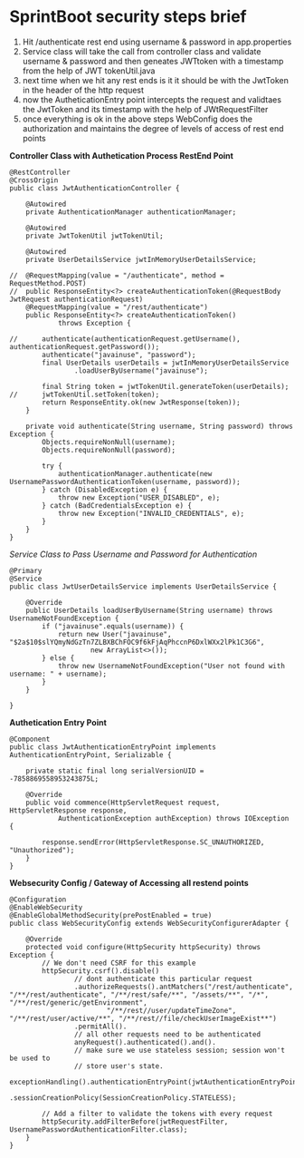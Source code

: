 # SprintBoot security steps brief

1. Hit /authenticate rest end using username & password in app.properties
2. Service class will take the call from controller class and validate username & password and then geneates JWTtoken with a timestamp from the help of JWT tokenUtil.java
3. next time when we hit any rest ends is it it should be with the JwtToken in the header of the http request
4. now the AutheticationEntry point intercepts the request and validtaes the JwtToken and its timestamp with the help of JWtRequestFilter
5. once everything is ok in the above steps WebConfig does the authorization and maintains the degree of levels of access of rest end points

**Controller Class with Authetication Process RestEnd Point**
```
@RestController
@CrossOrigin
public class JwtAuthenticationController {

	@Autowired
	private AuthenticationManager authenticationManager;

	@Autowired
	private JwtTokenUtil jwtTokenUtil;

	@Autowired
	private UserDetailsService jwtInMemoryUserDetailsService;

//	@RequestMapping(value = "/authenticate", method = RequestMethod.POST)
//	public ResponseEntity<?> createAuthenticationToken(@RequestBody JwtRequest authenticationRequest)
	@RequestMapping(value = "/rest/authenticate")
	public ResponseEntity<?> createAuthenticationToken()
			throws Exception {

//		authenticate(authenticationRequest.getUsername(), authenticationRequest.getPassword());
		authenticate("javainuse", "password");
		final UserDetails userDetails = jwtInMemoryUserDetailsService
				.loadUserByUsername("javainuse");

		final String token = jwtTokenUtil.generateToken(userDetails);
//		jwtTokenUtil.setToken(token);
		return ResponseEntity.ok(new JwtResponse(token));
	}

	private void authenticate(String username, String password) throws Exception {
		Objects.requireNonNull(username);
		Objects.requireNonNull(password);

		try {
			authenticationManager.authenticate(new UsernamePasswordAuthenticationToken(username, password));
		} catch (DisabledException e) {
			throw new Exception("USER_DISABLED", e);
		} catch (BadCredentialsException e) {
			throw new Exception("INVALID_CREDENTIALS", e);
		}
	}
}
```
**Service Class to Pass Username and Password* for Authentication*
```
@Primary
@Service
public class JwtUserDetailsService implements UserDetailsService {

	@Override
	public UserDetails loadUserByUsername(String username) throws UsernameNotFoundException {
		if ("javainuse".equals(username)) {
			return new User("javainuse", "$2a$10$slYQmyNdGzTn7ZLBXBChFOC9f6kFjAqPhccnP6DxlWXx2lPk1C3G6",
					new ArrayList<>());
		} else {
			throw new UsernameNotFoundException("User not found with username: " + username);
		}
	}

}
```

**Authetication Entry Point**
```
@Component
public class JwtAuthenticationEntryPoint implements AuthenticationEntryPoint, Serializable {

	private static final long serialVersionUID = -7858869558953243875L;

	@Override
	public void commence(HttpServletRequest request, HttpServletResponse response,
			AuthenticationException authException) throws IOException {

		response.sendError(HttpServletResponse.SC_UNAUTHORIZED, "Unauthorized");
	}
}
```
**Websecurity Config / Gateway of Accessing all restend points**
```
@Configuration
@EnableWebSecurity
@EnableGlobalMethodSecurity(prePostEnabled = true)
public class WebSecurityConfig extends WebSecurityConfigurerAdapter {

	@Override
	protected void configure(HttpSecurity httpSecurity) throws Exception {
		// We don't need CSRF for this example
		httpSecurity.csrf().disable()
				// dont authenticate this particular request
				.authorizeRequests().antMatchers("/rest/authenticate", "/**/rest/authenticate", "/**/rest/safe/**", "/assets/**", "/*", "/**/rest/generic/getEnvironment", 
						"/**/rest//user/updateTimeZone", "/**/rest/user/active/**", "/**/rest//file/checkUserImageExist**")
				.permitAll().
				// all other requests need to be authenticated
				anyRequest().authenticated().and().
				// make sure we use stateless session; session won't be used to
				// store user's state.
				exceptionHandling().authenticationEntryPoint(jwtAuthenticationEntryPoint).and().sessionManagement()
				.sessionCreationPolicy(SessionCreationPolicy.STATELESS);

		// Add a filter to validate the tokens with every request
		httpSecurity.addFilterBefore(jwtRequestFilter, UsernamePasswordAuthenticationFilter.class);
	}
}
```
